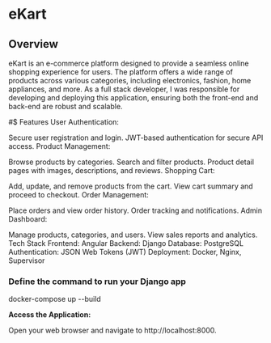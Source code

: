 # eKart

## Overview
eKart is an e-commerce platform designed to provide a seamless online shopping experience for users. The platform offers a wide range of products across various categories, including electronics, fashion, home appliances, and more. As a full stack developer, I was responsible for developing and deploying this application, ensuring both the front-end and back-end are robust and scalable.

#$ Features
User Authentication:

Secure user registration and login.
JWT-based authentication for secure API access.
Product Management:

Browse products by categories.
Search and filter products.
Product detail pages with images, descriptions, and reviews.
Shopping Cart:

Add, update, and remove products from the cart.
View cart summary and proceed to checkout.
Order Management:

Place orders and view order history.
Order tracking and notifications.
Admin Dashboard:

Manage products, categories, and users.
View sales reports and analytics.
Tech Stack
Frontend: Angular
Backend: Django
Database: PostgreSQL
Authentication: JSON Web Tokens (JWT)
Deployment: Docker, Nginx, Supervisor

### Define the command to run your Django app

docker-compose up --build

**Access the Application:**

Open your web browser and navigate to http://localhost:8000.

